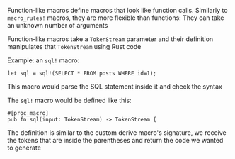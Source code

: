 Function-like macros define macros that look like function calls.
Similarly to `macro_rules!` macros, they are more flexible than functions: They can take an unknown number of arguments

Function-like macros take a `TokenStream` parameter and their definition manipulates that `TokenStream` using Rust code

Example: an `sql!` macro:

```
let sql = sql!(SELECT * FROM posts WHERE id=1);
```

This macro would parse the SQL statement inside it and check the syntax

The `sql!` macro would be defined like this:

```
#[proc_macro]
pub fn sql(input: TokenStream) -> TokenStream {
```

The definition is similar to the custom derive macro's signature, we receive the tokens that are inside the parentheses and return the code we wanted to generate
